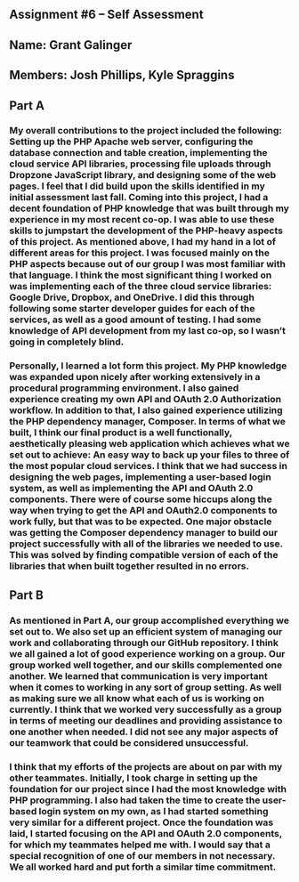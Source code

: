## Assignment #6 – Self Assessment 
## Name: Grant Galinger
## Members: Josh Phillips, Kyle Spraggins 

## Part A
### My overall contributions to the project included the following: Setting up the PHP Apache web server, configuring the database connection and table creation, implementing the cloud service API libraries, processing file uploads through Dropzone JavaScript library, and designing some of the web pages. I feel that I did build upon the skills identified in my initial assessment last fall. Coming into this project, I had a decent foundation of PHP knowledge that was built through my experience in my most recent co-op. I was able to use these skills to jumpstart the development of the PHP-heavy aspects of this project. As mentioned above, I had my hand in a lot of different areas for this project. I was focused mainly on the PHP aspects because out of our group I was most familiar with that language. I think the most significant thing I worked on was implementing each of the three cloud service libraries: Google Drive, Dropbox, and OneDrive. I did this through following some starter developer guides for each of the services, as well as a good amount of testing. I had some knowledge of API development from my last co-op, so I wasn’t going in completely blind. 

### Personally, I learned a lot form this project. My PHP knowledge was expanded upon nicely after working extensively in a procedural programming environment. I also gained experience creating my own API and OAuth 2.0 Authorization workflow. In addition to that, I also gained experience utilizing the PHP dependency manager, Composer. In terms of what we built, I think our final product is a well functionally, aesthetically pleasing web application which achieves what we set out to achieve: An easy way to back up your files to three of the most popular cloud services. I think that we had success in designing the web pages, implementing a user-based login system, as well as implementing the API and OAuth 2.0 components. There were of course some hiccups along the way when trying to get the API and OAuth2.0 components to work fully, but that was to be expected. One major obstacle was getting the Composer dependency manager to build our project successfully with all of the libraries we needed to use. This was solved by finding compatible version of each of the libraries that when built together resulted in no errors. 

## Part B
### As mentioned in Part A, our group accomplished everything we set out to. We also set up an efficient system of managing our work and collaborating through our GitHub repository. I think we all gained a lot of good experience working on a group. Our group worked well together, and our skills complemented one another. We learned that communication is very important when it comes to working in any sort of group setting. As well as making sure we all know what each of us is working on currently. I think that we worked very successfully as a group in terms of meeting our deadlines and providing assistance to one another when needed. I did not see any major aspects of our teamwork that could be considered unsuccessful. 

### I think that my efforts of the projects are about on par with my other teammates. Initially, I took charge in setting up the foundation for our project since I had the most knowledge with PHP programming. I also had taken the time to create the user-based login system on my own, as I had started something very similar for a different project. Once the foundation was laid, I started focusing on the API and OAuth 2.0 components, for which my teammates helped me with. I would say that a special recognition of one of our members in not necessary. We all worked hard and put forth a similar time commitment. 
